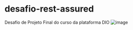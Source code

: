 # desafio-rest-assured
Desafio de Projeto Final do curso da plataforma DIO
![image](https://user-images.githubusercontent.com/119261586/212443295-9d59dcf2-b979-43c5-86cd-ceffea1afa68.png)
